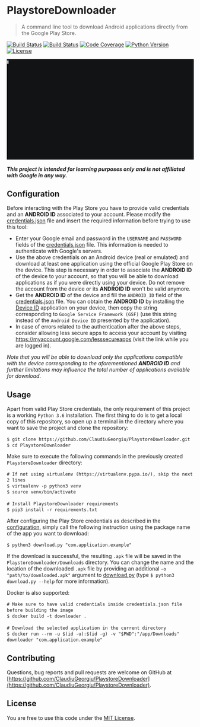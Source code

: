 # PlaystoreDownloader

> A command line tool to download Android applications directly from the Google Play Store.

[![Build Status](https://img.shields.io/travis/ClaudiuGeorgiu/PlaystoreDownloader.svg)](https://travis-ci.org/ClaudiuGeorgiu/PlaystoreDownloader)
[![Build Status](https://img.shields.io/appveyor/ci/ClaudiuGeorgiu/PlaystoreDownloader.svg)](https://ci.appveyor.com/project/ClaudiuGeorgiu/playstoredownloader)
[![Code Coverage](https://img.shields.io/codecov/c/github/ClaudiuGeorgiu/PlaystoreDownloader.svg)](https://codecov.io/gh/ClaudiuGeorgiu/PlaystoreDownloader)
[![Python Version](http://img.shields.io/badge/Python-3.6-green.svg)](https://www.python.org/downloads/release/python-362/)
[![License](https://img.shields.io/github/license/ClaudiuGeorgiu/PlaystoreDownloader.svg)](https://github.com/ClaudiuGeorgiu/PlaystoreDownloader/blob/master/LICENSE)



![Demo](demo.gif)



**_This project is intended for learning purposes only and is not affiliated with Google in any way._**



## Configuration

Before interacting with the Play Store you have to provide valid credentials and an **ANDROID ID** associated to your account. Please modify the [credentials.json](https://github.com/ClaudiuGeorgiu/PlaystoreDownloader/blob/master/credentials.json) file and insert the required information before trying to use this tool:

* Enter your Google email and password in the `USERNAME` and `PASSWORD` fields of the [credentials.json](https://github.com/ClaudiuGeorgiu/PlaystoreDownloader/blob/master/credentials.json) file. This information is needed to authenticate with Google's servers.
* Use the above credentials on an Android device (real or emulated) and download at least one application using the official Google Play Store on the device. This step is necessary in order to associate the **ANDROID ID** of the device to your account, so that you will be able to download applications as if you were directly using your device. Do not remove the account from the device or its **ANDROID ID** won't be valid anymore.
* Get the **ANDROID ID** of the device and fill the `ANDROID_ID` field of the [credentials.json](https://github.com/ClaudiuGeorgiu/PlaystoreDownloader/blob/master/credentials.json) file. You can obtain the **ANDROID ID** by installing the [Device ID](https://play.google.com/store/apps/details?id=com.evozi.deviceid) application on your device, then copy the string corresponding to `Google Service Framework (GSF)` (use this string instead of the `Android Device ID` presented by the application).
* In case of errors related to the authentication after the above steps, consider allowing less secure apps to access your account by visiting https://myaccount.google.com/lesssecureapps (visit the link while you are logged in).

_Note that you will be able to download only the applications compatible with the device corresponding to the aforementioned **ANDROID ID** and further limitations may influence the total number of applications available for download_.


## Usage

Apart from valid Play Store credentials, the only requirement of this project is a working `Python 3.6` installation. The first thing to do is to get a local copy of this repository, so open up a terminal in the directory where you want to save the project and clone the repository:

```Shell
$ git clone https://github.com/ClaudiuGeorgiu/PlaystoreDownloader.git
$ cd PlaystoreDownloader
```

Make sure to execute the following commands in the previously created `PlaystoreDownloader` directory:

```Shell
# If not using virtualenv (https://virtualenv.pypa.io/), skip the next 2 lines
$ virtualenv -p python3 venv
$ source venv/bin/activate

# Install PlaystoreDownloader requirements
$ pip3 install -r requirements.txt
```

After configuring the Play Store credentials as described in the [configuration](#configuration), simply call the following instruction using the package name of the app you want to download:

```Shell
$ python3 download.py "com.application.example"
```

If the download is successful, the resulting `.apk` file will be saved in the `PlaystoreDownloader/Downloads` directory. You can change the name and the location of the downloaded `.apk` file by providing an additional `-o "path/to/downloaded.apk"` argument to [download.py](https://github.com/ClaudiuGeorgiu/PlaystoreDownloader/blob/master/download.py) (type `$ python3 download.py --help` for more information).

Docker is also supported:

```Shell
# Make sure to have valid credentials inside credentials.json file before building the image
$ docker build -t downloader .

# Download the selected application in the current directory
$ docker run --rm -u $(id -u):$(id -g) -v "$PWD":"/app/Downloads" downloader "com.application.example"
```


## Contributing

Questions, bug reports and pull requests are welcome on GitHub at [https://github.com/ClaudiuGeorgiu/PlaystoreDownloader](https://github.com/ClaudiuGeorgiu/PlaystoreDownloader).



## License

You are free to use this code under the [MIT License](https://github.com/ClaudiuGeorgiu/PlaystoreDownloader/blob/master/LICENSE).

